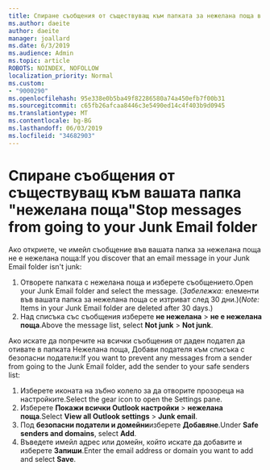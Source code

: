 ```yaml
---
title: Спиране съобщения от съществуващ към папката за нежелана поща в Outlook в мрежата
ms.author: daeite
author: daeite
manager: joallard
ms.date: 6/3/2019
ms.audience: Admin
ms.topic: article
ROBOTS: NOINDEX, NOFOLLOW
localization_priority: Normal
ms.custom:
- "9000290"
ms.openlocfilehash: 95e338e0b5ba49f82286580a74a450efb7f00b31
ms.sourcegitcommit: c65fb26afcaa8446c3e5490ed14c4f403b9d0945
ms.translationtype: MT
ms.contentlocale: bg-BG
ms.lasthandoff: 06/03/2019
ms.locfileid: "34682903"
---
```

# <a name="stop-messages-from-going-to-your-junk-email-folder"></a><span data-ttu-id="0c7bf-102">Спиране съобщения от съществуващ към вашата папка "нежелана поща"</span><span class="sxs-lookup"><span data-stu-id="0c7bf-102">Stop messages from going to your Junk Email folder</span></span>

<span data-ttu-id="0c7bf-103">Ако откриете, че имейл съобщение във вашата папка за нежелана поща не е нежелана поща:</span><span class="sxs-lookup"><span data-stu-id="0c7bf-103">If you discover that an email message in your Junk Email folder isn't junk:</span></span>

1. <span data-ttu-id="0c7bf-104">Отворете папката с нежелана поща и изберете съобщението.</span><span class="sxs-lookup"><span data-stu-id="0c7bf-104">Open your Junk Email folder and select the message.</span></span> <span data-ttu-id="0c7bf-105">(*Забележка:* елементи във вашата папка за нежелана поща се изтриват след 30 дни.)</span><span class="sxs-lookup"><span data-stu-id="0c7bf-105">(*Note:* Items in your Junk Email folder are deleted after 30 days.)</span></span>
1. <span data-ttu-id="0c7bf-106">Над списъка със съобщения изберете **не нежелана** > **не е нежелана поща**.</span><span class="sxs-lookup"><span data-stu-id="0c7bf-106">Above the message list, select **Not junk** > **Not junk**.</span></span>

<span data-ttu-id="0c7bf-107">Ако искате да попречите на всички съобщения от даден подател да отивате в папката Нежелана поща, Добави подателя към списъка с безопасни податели:</span><span class="sxs-lookup"><span data-stu-id="0c7bf-107">If you want to prevent any messages from a sender from going to the Junk Email folder, add the sender to your safe senders list:</span></span>

1. <span data-ttu-id="0c7bf-108">Изберете иконата на зъбно колело за да отворите прозореца на настройките.</span><span class="sxs-lookup"><span data-stu-id="0c7bf-108">Select the gear icon to open the Settings pane.</span></span>
1. <span data-ttu-id="0c7bf-109">Изберете **Покажи всички Outlook настройки** > **нежелана поща**.</span><span class="sxs-lookup"><span data-stu-id="0c7bf-109">Select **View all Outlook settings** > **Junk email**.</span></span>
1. <span data-ttu-id="0c7bf-110">Под **безопасни податели и домейни**изберете **Добавяне**.</span><span class="sxs-lookup"><span data-stu-id="0c7bf-110">Under **Safe senders and domains**, select **Add**.</span></span>
1. <span data-ttu-id="0c7bf-111">Въведете имейл адрес или домейн, който искате да добавите и изберете **Запиши**.</span><span class="sxs-lookup"><span data-stu-id="0c7bf-111">Enter the email address or domain you want to add and select **Save**.</span></span>